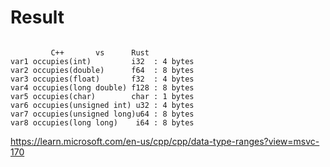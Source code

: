 # Result

```

         C++       vs      Rust
var1 occupies(int)         i32  : 4 bytes
var2 occupies(double)      f64  : 8 bytes
var3 occupies(float)       f32  : 4 bytes
var4 occupies(long double) f128 : 8 bytes
var5 occupies(char)        char : 1 bytes
var6 occupies(unsigned int) u32 : 4 bytes
var7 occupies(unsigned long)u64 : 8 bytes
var8 occupies(long long)    i64 : 8 bytes

```

https://learn.microsoft.com/en-us/cpp/cpp/data-type-ranges?view=msvc-170